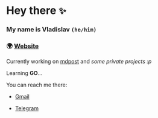 # Hey there `✨`

### My name is **Vladislav** `(he/him)`

### 🌍 [Website](https://the1mason.com)

Currently working on [mdpost](https://github.com/the1mason/mdpost) and *some private projects :p*  

Learning **GO**...

You can reach me there:

- [Gmail](mailto:the1mason.general@gmail.com)

- [Telegram](https://t.me/the1mason)
